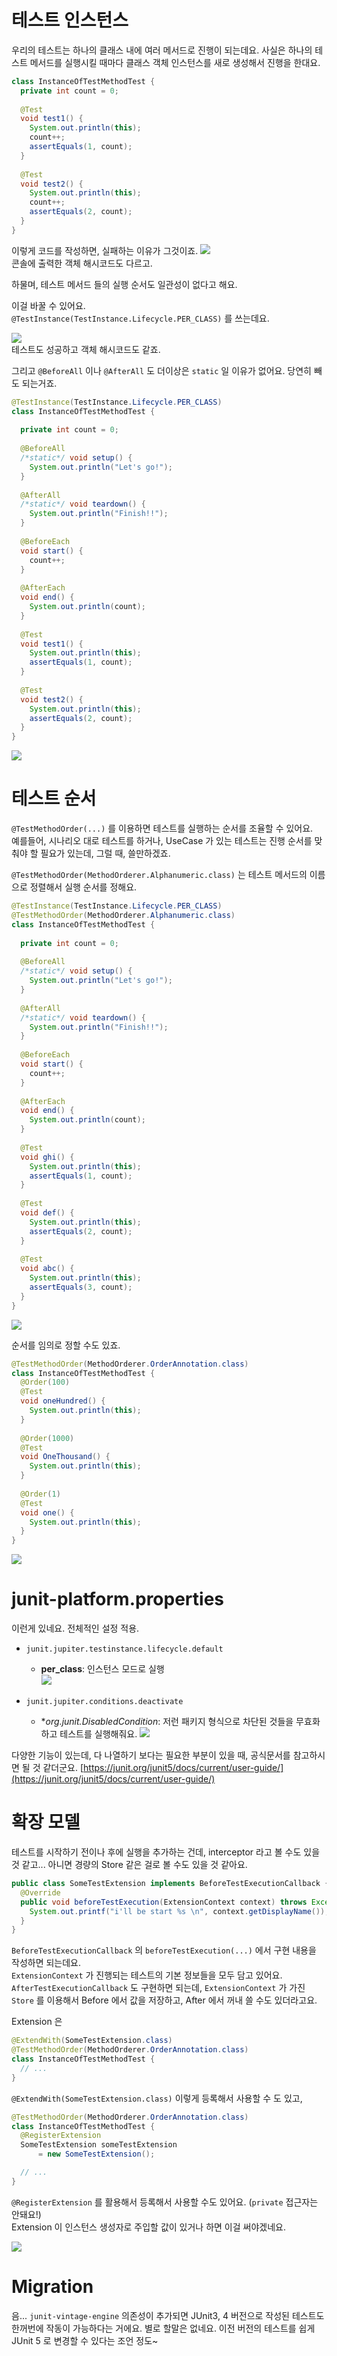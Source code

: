 # 테스트 인스턴스

우리의 테스트는 하나의 클래스 내에 여러 메서드로 진행이 되는데요.
사실은 하나의 테스트 메서드를 실행시킬 때마다 클래스 객체 인스턴스를 새로 생성해서 진행을 한대요.

```java
class InstanceOfTestMethodTest { 
  private int count = 0;
  
  @Test
  void test1() {
    System.out.println(this);
    count++;
    assertEquals(1, count);
  }
  
  @Test
  void test2() {
    System.out.println(this);
    count++;
    assertEquals(2, count);
  }
}
```
이렇게 코드를 작성하면, 실패하는 이유가 그것이죠.
![](images/IMG19.png)  
콘솔에 출력한 객체 해시코드도 다르고.

하물며, 테스트 메서드 들의 실행 순서도 일관성이 없다고 해요.

이걸 바꿀 수 있어요.  
`@TestInstance(TestInstance.Lifecycle.PER_CLASS)` 를 쓰는데요.

![](images/IMG20.png)  
테스트도 성공하고 객체 해시코드도 같죠.

그리고 `@BeforeAll` 이나 `@AfterAll` 도 더이상은 `static` 일 이유가 없어요. 당연히 빼도 되는거죠.

```java
@TestInstance(TestInstance.Lifecycle.PER_CLASS)
class InstanceOfTestMethodTest {
  
  private int count = 0;
  
  @BeforeAll
  /*static*/ void setup() {
    System.out.println("Let's go!");
  }
  
  @AfterAll
  /*static*/ void teardown() {
    System.out.println("Finish!!");
  }
  
  @BeforeEach
  void start() {
    count++;
  }
  
  @AfterEach
  void end() {
    System.out.println(count);
  }
  
  @Test
  void test1() {
    System.out.println(this);
    assertEquals(1, count);
  }
  
  @Test
  void test2() {
    System.out.println(this);
    assertEquals(2, count);
  }
}
```

![](images/IMG21.png)  

# 테스트 순서
`@TestMethodOrder(...)` 를 이용하면 테스트를 실행하는 순서를 조율할 수 있어요.  
예를들어, 시나리오 대로 테스트를 하거나, UseCase 가 있는 테스트는 진행 순서를 맞춰야 할 필요가 있는데, 그럴 때, 쓸만하겠죠.

`@TestMethodOrder(MethodOrderer.Alphanumeric.class)` 는 테스트 메서드의 이름으로 정렬해서 실행 순서를 정해요.
```java
@TestInstance(TestInstance.Lifecycle.PER_CLASS)
@TestMethodOrder(MethodOrderer.Alphanumeric.class)
class InstanceOfTestMethodTest {
  
  private int count = 0;
  
  @BeforeAll
  /*static*/ void setup() {
    System.out.println("Let's go!");
  }
  
  @AfterAll
  /*static*/ void teardown() {
    System.out.println("Finish!!");
  }
  
  @BeforeEach
  void start() {
    count++;
  }
  
  @AfterEach
  void end() {
    System.out.println(count);
  }
  
  @Test
  void ghi() {
    System.out.println(this);
    assertEquals(1, count);
  }
  
  @Test
  void def() {
    System.out.println(this);
    assertEquals(2, count);
  }
  
  @Test
  void abc() {
    System.out.println(this);
    assertEquals(3, count);
  }
}
``` 
![](images/IMG22.png)  

순서를 임의로 정할 수도 있죠.
```java
@TestMethodOrder(MethodOrderer.OrderAnnotation.class)
class InstanceOfTestMethodTest {
  @Order(100)
  @Test
  void oneHundred() {
    System.out.println(this);
  }
  
  @Order(1000)
  @Test
  void OneThousand() {
    System.out.println(this);
  }
  
  @Order(1)
  @Test
  void one() {
    System.out.println(this);
  }
}
```
![](images/IMG23.png)  

# junit-platform.properties
이런게 있네요. 전체적인 설정 적용.
- `junit.jupiter.testinstance.lifecycle.default`
    - **per_class**: 인스턴스 모드로 실행  
      ![](images/IMG24.png)

- `junit.jupiter.conditions.deactivate`
    - **org.junit.*DisabledCondition**: 저런 패키지 형식으로 차단된 것들을 무효화하고 테스트를 실행해줘요.
      ![](images/IMG25.png)  
      
다양한 기능이 있는데, 다 나열하기 보다는 필요한 부분이 있을 때, 공식문서를 참고하시면 될 것 같더군요.
[https://junit.org/junit5/docs/current/user-guide/](https://junit.org/junit5/docs/current/user-guide/)

# 확장 모델

테스트를 시작하기 전이나 후에 실행을 추가하는 건데, interceptor 라고 볼 수도 있을 것 같고...
아니면 경량의 Store 같은 걸로 볼 수도 있을 것 같아요.

```java
public class SomeTestExtension implements BeforeTestExecutionCallback {
  @Override
  public void beforeTestExecution(ExtensionContext context) throws Exception {
    System.out.printf("i'll be start %s \n", context.getDisplayName());
  }
}
```
`BeforeTestExecutionCallback` 의 `beforeTestExecution(...)` 에서 구현 내용을 작성하면 되는데요.  
`ExtensionContext` 가 진행되는 테스트의 기본 정보들을 모두 담고 있어요.
`AfterTestExecutionCallback` 도 구현하면 되는데, `ExtensionContext` 가 가진 `Store` 를 이용해서 Before 에서 값을 저장하고, After 에서 꺼내 쓸 수도 있더라고요.

Extension 은
```java
@ExtendWith(SomeTestExtension.class)
@TestMethodOrder(MethodOrderer.OrderAnnotation.class)
class InstanceOfTestMethodTest {
  // ...
}  
``` 
`@ExtendWith(SomeTestExtension.class)` 이렇게 등록해서 사용할 수 도 있고,

```java
@TestMethodOrder(MethodOrderer.OrderAnnotation.class)
class InstanceOfTestMethodTest {
  @RegisterExtension
  SomeTestExtension someTestExtension
      = new SomeTestExtension();

  // ...
}
``` 
`@RegisterExtension` 를 활용해서 등록해서 사용할 수도 있어요. (`private` 접근자는 안돼요!)  
Extension 이 인스턴스 생성자로 주입할 값이 있거나 하면 이걸 써야겠네요.

![](images/IMG26.png)


# Migration
음... `junit-vintage-engine` 의존성이 추가되면 JUnit3, 4 버전으로 작성된 테스트도 한꺼번에 작동이 가능하다는 거에요.
별로 할말은 없네요. 이전 버전의 테스트를 쉽게 JUnit 5 로 변경할 수 있다는 조언 정도~
